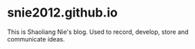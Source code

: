 # snie2012.github.io

This is Shaoliang Nie's blog. Used to record, develop, store and communicate ideas.

